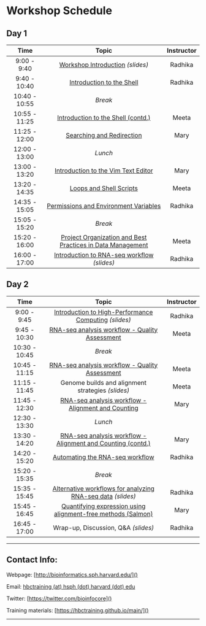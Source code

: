 # Workshop Schedule

## Day 1

| Time            |  Topic  | Instructor |
|:-------------------:|:------------------------------------------------:|:--------:|
|9:00 - 9:40 | [Workshop Introduction](../lecutres/Intro_to_workshop.pdf) *(slides)* | Radhika |
|9:40 - 10:40 | [Introduction to the Shell](../lessons/01_the_filesystem.md) | Radhika |
|10:40 - 10:55 | *Break* | |
|10:55 - 11:25 | [Introduction to the Shell (contd.)](../lessons/01_the_filesystem.md) | Meeta |
|11:25 - 12:00 | [Searching and Redirection](../lessons/02_searching_files.md) | Mary |
|12:00 - 13:00 | *Lunch* | |
|13:00 - 13:20 | [Introduction to the Vim Text Editor](../lessons/03_vim.md) | Mary |
|13:20 - 14:35 | [Loops and Shell Scripts](../lessons/04_loops_and_scripts.md) | Meeta |
|14:35 - 15:05 | [Permissions and Environment Variables](../lessons/05_permissions_and_environment_variables.md) | Radhika |
|15:05 - 15:20 | *Break* | |
|15:20 - 16:00 | [Project Organization and Best Practices in Data Management](../lessons/06_data_organization.md) | Meeta |
|16:00 - 17:00 | [Introduction to RNA-seq workflow](../lectures/rna-seq_design.pdf) *(slides)* | Radhika |

## Day 2

| Time            |   Topic  | Instructor |
|:------------------------:|:----------:|:--------:|
|9:00 - 9:45 | [Introduction to High-Performance Computing](../lecutres/HPC_intro_genentech.pdf) *(slides)* | Radhika |
|9:45 - 10:30 | [RNA-seq analysis workflow - Quality Assessment](../lessons/07_assessing_quality.md) | Meeta |
|10:30 - 10:45 | *Break* | |
|10:45 - 11:15 | [RNA-seq analysis workflow - Quality Assessment](../lessons/07_assessing_quality.md) | Meeta |
|11:15 - 11:45 | Genome builds and alignment strategies *(slides)* | Meeta |
|11:45 - 12:30 | [RNA-seq analysis workflow - Alignment and Counting](../lessons/08_rnaseq_workflow.md) | Mary |
|12:30 - 13:30 | *Lunch* | |
|13:30 - 14:20 | [RNA-seq analysis workflow - Alignment and Counting (contd.)](../lessons/08_rnaseq_workflow.md) | Mary |
|14:20 - 15:20 | [Automating the RNA-seq workflow](../lessons/09_automating_workflow.md) | Radhika |
|15:20 - 15:35 | *Break* | |
|15:35 - 15:45 | [Alternative workflows for analyzing RNA-seq data](../lectures/RNAseq-analysis-methods.pdf) *(slides)* | Radhika |
|15:45 - 16:45 | [Quantifying expression using alignment-free methods (Salmon)](../lessons/10_salmon.md) | Mary |
|16:45 - 17:00 | Wrap-up, Discussion, Q&A *(slides)* | Radhika |

----

## Contact Info:

Webpage: [http://bioinformatics.sph.harvard.edu/]()

Email: [hbctraining (at) hsph (dot) harvard (dot) edu](mailto:hbctraining@hsph.harvard.edu)

Twitter: [https://twitter.com/bioinfocore]()

Training materials: [https://hbctraining.github.io/main/]()

---
